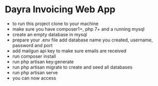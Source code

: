 # Dayra Invoicing Web App

- to run this project clone to your machine
- make sure you have composer1+, php 7+ and a running mysql
- create an empty database in mysql 
- prepare your .env file add database name you created, username, password and port 
- add mailgun api key to make sure emails are received
- run composer install
- run php artisan key:generate
- run php artisan migrate to create and seed all databases
- run php artisan serve
- you can now access 

